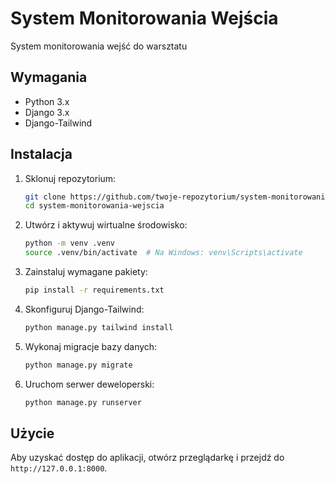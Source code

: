 # System Monitorowania Wejścia
System monitorowania wejść do warsztatu

## Wymagania
- Python 3.x
- Django 3.x
- Django-Tailwind

## Instalacja
1. Sklonuj repozytorium:
    ```bash
    git clone https://github.com/twoje-repozytorium/system-monitorowania-wejscia.git
    cd system-monitorowania-wejscia
    ```

2. Utwórz i aktywuj wirtualne środowisko:
    ```bash
    python -m venv .venv
    source .venv/bin/activate  # Na Windows: venv\Scripts\activate
    ```

3. Zainstaluj wymagane pakiety:
    ```bash
    pip install -r requirements.txt
    ```

4. Skonfiguruj Django-Tailwind:
    ```bash
    python manage.py tailwind install
    ```

5. Wykonaj migracje bazy danych:
    ```bash
    python manage.py migrate
    ```

6. Uruchom serwer deweloperski:
    ```bash
    python manage.py runserver
    ```

## Użycie
Aby uzyskać dostęp do aplikacji, otwórz przeglądarkę i przejdź do `http://127.0.0.1:8000`.
